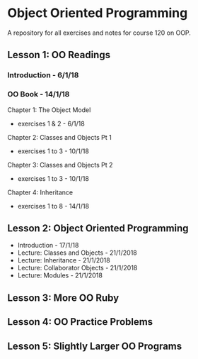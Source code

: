 # Object Oriented Programming

A repository for all exercises and notes for course 120 on OOP.

## Lesson 1: OO Readings

### Introduction - 6/1/18
### OO Book - 14/1/18
Chapter 1: The Object Model
- exercises 1 & 2 - 6/1/18

Chapter 2: Classes and Objects Pt 1
- exercises 1 to 3 - 10/1/18

Chapter 3: Classes and Objects Pt 2
- exercises 1 to 3 - 10/1/18

Chapter 4: Inheritance
- exercises 1 to 8 - 14/1/18

## Lesson 2: Object Oriented Programming

- Introduction - 17/1/18
- Lecture: Classes and Objects - 21/1/2018
- Lecture: Inheritance - 21/1/2018
- Lecture: Collaborator Objects - 21/1/2018
- Lecture: Modules - 21/1/2018

## Lesson 3: More OO Ruby


## Lesson 4: OO Practice Problems


## Lesson 5: Slightly Larger OO Programs
